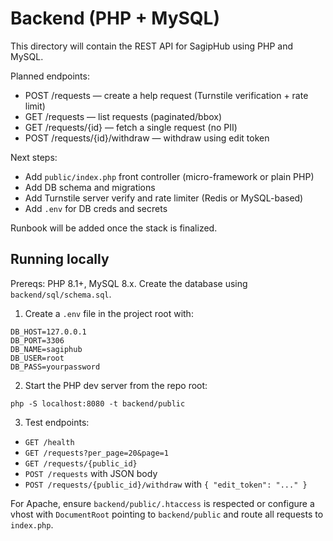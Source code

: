 # Backend (PHP + MySQL)

This directory will contain the REST API for SagipHub using PHP and MySQL.

Planned endpoints:
- POST /requests — create a help request (Turnstile verification + rate limit)
- GET /requests — list requests (paginated/bbox)
- GET /requests/{id} — fetch a single request (no PII)
- POST /requests/{id}/withdraw — withdraw using edit token

Next steps:
- Add `public/index.php` front controller (micro-framework or plain PHP)
- Add DB schema and migrations
- Add Turnstile server verify and rate limiter (Redis or MySQL-based)
- Add `.env` for DB creds and secrets

Runbook will be added once the stack is finalized.

## Running locally

Prereqs: PHP 8.1+, MySQL 8.x. Create the database using `backend/sql/schema.sql`.

1. Create a `.env` file in the project root with:

```
DB_HOST=127.0.0.1
DB_PORT=3306
DB_NAME=sagiphub
DB_USER=root
DB_PASS=yourpassword
```

2. Start the PHP dev server from the repo root:

```
php -S localhost:8080 -t backend/public
```

3. Test endpoints:
- `GET /health`
- `GET /requests?per_page=20&page=1`
- `GET /requests/{public_id}`
 - `POST /requests` with JSON body
 - `POST /requests/{public_id}/withdraw` with `{ "edit_token": "..." }`

For Apache, ensure `backend/public/.htaccess` is respected or configure a vhost with `DocumentRoot` pointing to `backend/public` and route all requests to `index.php`.